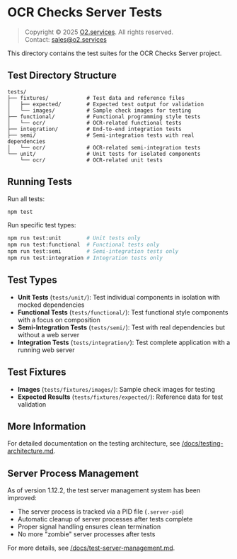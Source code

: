 # OCR Checks Server Tests

> Copyright © 2025 [O2.services](https://o2.services). All rights reserved.  
> Contact: [sales@o2.services](mailto:sales@o2.services)

This directory contains the test suites for the OCR Checks Server project.

## Test Directory Structure

```
tests/
├── fixtures/            # Test data and reference files
│   ├── expected/        # Expected test output for validation
│   └── images/          # Sample check images for testing
├── functional/          # Functional programming style tests
│   └── ocr/             # OCR-related functional tests
├── integration/         # End-to-end integration tests
├── semi/                # Semi-integration tests with real dependencies
│   └── ocr/             # OCR-related semi-integration tests
└── unit/                # Unit tests for isolated components
    └── ocr/             # OCR-related unit tests
```

## Running Tests

Run all tests:
```bash
npm test
```

Run specific test types:
```bash
npm run test:unit        # Unit tests only
npm run test:functional  # Functional tests only 
npm run test:semi        # Semi-integration tests only
npm run test:integration # Integration tests only
```

## Test Types

- **Unit Tests** (`tests/unit/`): Test individual components in isolation with mocked dependencies
- **Functional Tests** (`tests/functional/`): Test functional style components with a focus on composition
- **Semi-Integration Tests** (`tests/semi/`): Test with real dependencies but without a web server
- **Integration Tests** (`tests/integration/`): Test complete application with a running web server

## Test Fixtures

- **Images** (`tests/fixtures/images/`): Sample check images for testing
- **Expected Results** (`tests/fixtures/expected/`): Reference data for test validation

## More Information

For detailed documentation on the testing architecture, see [/docs/testing-architecture.md](/docs/testing-architecture.md).

## Server Process Management

As of version 1.12.2, the test server management system has been improved:

- The server process is tracked via a PID file (`.server-pid`)
- Automatic cleanup of server processes after tests complete
- Proper signal handling ensures clean termination
- No more "zombie" server processes after tests

For more details, see [/docs/test-server-management.md](/docs/test-server-management.md).